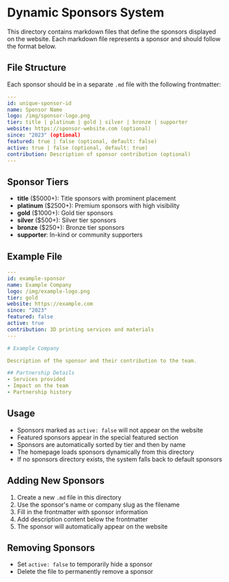 # Dynamic Sponsors System

This directory contains markdown files that define the sponsors displayed on the website. Each markdown file represents a sponsor and should follow the format below.

## File Structure

Each sponsor should be in a separate `.md` file with the following frontmatter:

```yaml
---
id: unique-sponsor-id
name: Sponsor Name
logo: /img/sponsor-logo.png
tier: title | platinum | gold | silver | bronze | supporter
website: https://sponsor-website.com (optional)
since: "2023" (optional)
featured: true | false (optional, default: false)
active: true | false (optional, default: true)
contribution: Description of sponsor contribution (optional)
---
```

## Sponsor Tiers

- **title** ($5000+): Title sponsors with prominent placement
- **platinum** ($2500+): Premium sponsors with high visibility
- **gold** ($1000+): Gold tier sponsors
- **silver** ($500+): Silver tier sponsors  
- **bronze** ($250+): Bronze tier sponsors
- **supporter**: In-kind or community supporters

## Example File

```yaml
---
id: example-sponsor
name: Example Company
logo: /img/example-logo.png
tier: gold
website: https://example.com
since: "2023"
featured: false
active: true
contribution: 3D printing services and materials
---

# Example Company

Description of the sponsor and their contribution to the team.

## Partnership Details
- Services provided
- Impact on the team
- Partnership history
```

## Usage

- Sponsors marked as `active: false` will not appear on the website
- Featured sponsors appear in the special featured section
- Sponsors are automatically sorted by tier and then by name
- The homepage loads sponsors dynamically from this directory
- If no sponsors directory exists, the system falls back to default sponsors

## Adding New Sponsors

1. Create a new `.md` file in this directory
2. Use the sponsor's name or company slug as the filename
3. Fill in the frontmatter with sponsor information
4. Add description content below the frontmatter
5. The sponsor will automatically appear on the website

## Removing Sponsors

- Set `active: false` to temporarily hide a sponsor
- Delete the file to permanently remove a sponsor